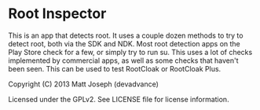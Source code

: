 Root Inspector
==========


This is an app that detects root. It uses a couple dozen methods to try to detect root, both via the SDK and NDK. Most root detection apps on the Play Store check for a few, or simply try to run su. This uses a lot of checks implemented by commercial apps, as well as some checks that haven't been seen. This can be used to test RootCloak or RootCloak Plus.


Copyright (C) 2013 Matt Joseph (devadvance)


Licensed under the GPLv2. See LICENSE file for license information.
